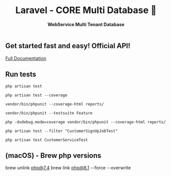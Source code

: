 <div align="center">
  <br>
  <h1>Laravel - CORE Multi Database 🌱</h1>
  <strong>WebService Multi Tenant Database</strong>
</div>
<br>

## Get started fast and easy! Official API!

<p align="left">
  <a href="#">Full Documentation</a>
</p>

## Run tests

`php artisan test`

`php artisan test --coverage`

`vendor/bin/phpunit --coverage-html reports/`

`vendor/bin/phpunit --testsuite Feature`

`php -dxdebug.mode=coverage vendor/bin/phpunit --coverage-html reports/`

`php artisan test --filter "CustomerSignUpJobTest"`

`php artisan test CustomerServiceTest`

## (macOS) - Brew php versions

brew unlink php@7.4
brew link php@8.1 --force --overwrite
